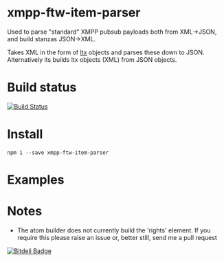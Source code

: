 xmpp-ftw-item-parser
====================

Used to parse "standard" XMPP pubsub payloads both from XML→JSON, and build stanzas JSON→XML.

Takes XML in the form of [ltx](https://github.com/astro/ltx) objects and 
parses these down to JSON. Alternatively its builds ltx objects (XML) 
from JSON objects.

# Build status

[![Build Status](https://secure.travis-ci.org/xmpp-ftw/xmpp-ftw-item-parser.png)](http://travis-ci.org/xmpp-ftw/xmpp-ftw-item-parser)

# Install

```
npm i --save xmpp-ftw-item-parser
```

# Examples


# Notes

* The atom builder does not currently build the 'rights' element. If you require this please raise an issue or, better still, send me a pull request


[![Bitdeli Badge](https://d2weczhvl823v0.cloudfront.net/xmpp-ftw/xmpp-ftw-item-parser/trend.png)](https://bitdeli.com/free "Bitdeli Badge")

